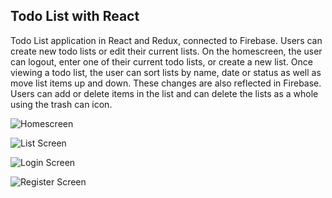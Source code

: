 ## Todo List with React

Todo List application in React and Redux, connected to Firebase. Users can create new todo lists or edit their current lists. On the homescreen, the user can logout, enter one of their current todo lists, or create a new list. Once viewing a todo list, the user can sort lists by name, date or status as well as move list items up and down. These changes are also reflected in Firebase. Users can add or delete items in the list and can delete the lists as a whole using the trash can icon. 




![Homescreen](https://i.imgur.com/UPkddbC.png)

![List Screen](https://i.imgur.com/pUFbERJ.png)

![Login Screen](https://i.imgur.com/5zbRILB.png)

![Register Screen](https://i.imgur.com/cPw1dJ2.png)




